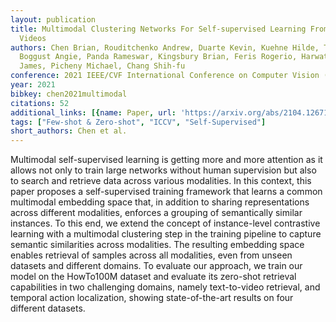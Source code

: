 ```yaml
---
layout: publication
title: Multimodal Clustering Networks For Self-supervised Learning From Unlabeled
  Videos
authors: Chen Brian, Rouditchenko Andrew, Duarte Kevin, Kuehne Hilde, Thomas Samuel,
  Boggust Angie, Panda Rameswar, Kingsbury Brian, Feris Rogerio, Harwath David, Glass
  James, Picheny Michael, Chang Shih-fu
conference: 2021 IEEE/CVF International Conference on Computer Vision (ICCV)
year: 2021
bibkey: chen2021multimodal
citations: 52
additional_links: [{name: Paper, url: 'https://arxiv.org/abs/2104.12671'}]
tags: ["Few-shot & Zero-shot", "ICCV", "Self-Supervised"]
short_authors: Chen et al.
---
```

Multimodal self-supervised learning is getting more and more attention as it
allows not only to train large networks without human supervision but also to
search and retrieve data across various modalities. In this context, this paper
proposes a self-supervised training framework that learns a common multimodal
embedding space that, in addition to sharing representations across different
modalities, enforces a grouping of semantically similar instances. To this end,
we extend the concept of instance-level contrastive learning with a multimodal
clustering step in the training pipeline to capture semantic similarities
across modalities. The resulting embedding space enables retrieval of samples
across all modalities, even from unseen datasets and different domains. To
evaluate our approach, we train our model on the HowTo100M dataset and evaluate
its zero-shot retrieval capabilities in two challenging domains, namely
text-to-video retrieval, and temporal action localization, showing
state-of-the-art results on four different datasets.